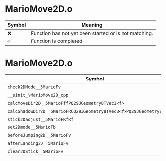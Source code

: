 # MarioMove2D.o
| Symbol | Meaning 
| ------------- | ------------- 
| :x: | Function has not yet been started or is not matching. 
| :white_check_mark: | Function is completed. 


# MarioMove2D.o
| Symbol | Decompiled? |
| ------------- | ------------- |
| `check2DMode__5MarioFv` | :x: |
| `__sinit_\MarioMove2D_cpp` | :x: |
| `calcMoveDir2D__5MarioFffPQ29JGeometry8TVec3<f>` | :x: |
| `calcShadowDir2D__5MarioFRCQ29JGeometry8TVec3<f>PQ29JGeometry8TVec3<f>` | :x: |
| `stick2Dadjust__5MarioFRfRf` | :x: |
| `set2Dmode__5MarioFb` | :x: |
| `beforeJumping2D__5MarioFv` | :x: |
| `afterLanding2D__5MarioFv` | :x: |
| `clear2DStick__5MarioFv` | :x: |
